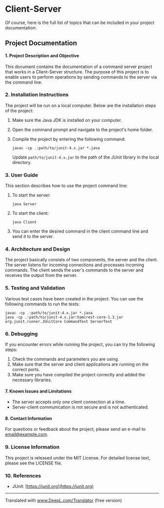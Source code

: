 # Client-Server
Of course, here is the full list of topics that can be included in your project documentation:

## Project Documentation

#### 1. Project Description and Objective

This document contains the documentation of a command server project that works in a Client-Server structure. The purpose of this project is to enable users to perform operations by sending commands to the server via the command line.

### 2. Installation Instructions

The project will be run on a local computer. Below are the installation steps of the project:

1. Make sure the Java JDK is installed on your computer.
2. Open the command prompt and navigate to the project's home folder.
3. Compile the project by entering the following command:
   
   ```
   javac -cp .:path/to/junit-4.x.jar *.java
   ```
   
   Update `path/to/junit-4.x.jar` to the path of the JUnit library in the local directory.

### 3. User Guide

This section describes how to use the project command line:

1. To start the server:
   
   ```
   java Server
   ```

2. To start the client:

   ```
   java Client
   ```

3. You can enter the desired command in the client command line and send it to the server.

### 4. Architecture and Design

The project basically consists of two components, the server and the client. The server listens for incoming connections and processes incoming commands. The client sends the user's commands to the server and receives the output from the server.

### 5. Testing and Validation

Various test cases have been created in the project. You can use the following commands to run the tests:

```
javac -cp .:path/to/junit-4.x.jar *.java
java -cp .:path/to/junit-4.x.jar:hamcrest-core-1.3.jar org.junit.runner.JUnitCore CommandTest ServerTest
```

### 6. Debugging

If you encounter errors while running the project, you can try the following steps:

1. Check the commands and parameters you are using.
2. Make sure that the server and client applications are running on the correct ports.
3. Make sure you have compiled the project correctly and added the necessary libraries.

#### 7. Known Issues and Limitations

- The server accepts only one client connection at a time.
- Server-client communication is not secure and is not authenticated.

#### 8. Contact Information

For questions or feedback about the project, please send an e-mail to [email@example.com](mailto:email@example.com).

### 9. License Information

This project is released under the MIT License. For detailed license text, please see the LICENSE file.

### 10. References

- JUnit: [https://junit.org](https://junit.org)

---




Translated with www.DeepL.com/Translator (free version)
